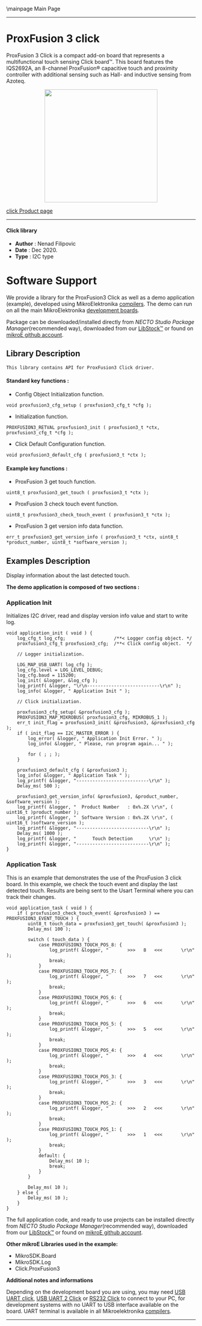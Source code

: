 \mainpage Main Page



---
# ProxFusion 3 click

ProxFusion 3 Click is a compact add-on board that represents a multifunctional touch sensing Click board™. This board features the IQS2692A, an 8-channel ProxFusion® capacitive touch and proximity controller with additional sensing such as Hall- and inductive sensing from Azoteq.

<p align="center">
  <img src="https://download.mikroe.com/images/click_for_ide/proxfusion3_click.png" height=300px>
</p>

[click Product page](https://www.mikroe.com/proxfusion-3-click)

---


#### Click library

- **Author**        : Nenad Filipovic
- **Date**          : Dec 2020.
- **Type**          : I2C type


# Software Support

We provide a library for the ProxFusion3 Click
as well as a demo application (example), developed using MikroElektronika
[compilers](https://www.mikroe.com/necto-studio).
The demo can run on all the main MikroElektronika [development boards](https://www.mikroe.com/development-boards).

Package can be downloaded/installed directly from *NECTO Studio Package Manager*(recommended way), downloaded from our [LibStock&trade;](https://libstock.mikroe.com) or found on [mikroE github account](https://github.com/MikroElektronika/mikrosdk_click_v2/tree/master/clicks).

## Library Description

```
This library contains API for ProxFusion3 Click driver.
```

#### Standard key functions :

- Config Object Initialization function.
```
void proxfusion3_cfg_setup ( proxfusion3_cfg_t *cfg );
```

- Initialization function.
```
PROXFUSION3_RETVAL proxfusion3_init ( proxfusion3_t *ctx, proxfusion3_cfg_t *cfg );
```

- Click Default Configuration function.
```
void proxfusion3_default_cfg ( proxfusion3_t *ctx );
```

#### Example key functions :

- ProxFusion 3 get touch function.
```
uint8_t proxfusion3_get_touch ( proxfusion3_t *ctx );
```

- ProxFusion 3 check touch event function.
```
uint8_t proxfusion3_check_touch_event ( proxfusion3_t *ctx );
```

- ProxFusion 3 get version info data function.
```
err_t proxfusion3_get_version_info ( proxfusion3_t *ctx, uint8_t *product_number, uint8_t *software_version );
```

## Examples Description

Display information about the last detected touch.

**The demo application is composed of two sections :**

### Application Init

Initializes I2C driver, read and display version info value
and start to write log.

```
void application_init ( void ) {
    log_cfg_t log_cfg;                  /**< Logger config object. */
    proxfusion3_cfg_t proxfusion3_cfg;  /**< Click config object.  */

    // Logger initialization.

    LOG_MAP_USB_UART( log_cfg );
    log_cfg.level = LOG_LEVEL_DEBUG;
    log_cfg.baud = 115200;
    log_init( &logger, &log_cfg );
    log_printf( &logger, "\r\n---------------------------\r\n" );
    log_info( &logger, " Application Init " );

    // Click initialization.

    proxfusion3_cfg_setup( &proxfusion3_cfg );
    PROXFUSION3_MAP_MIKROBUS( proxfusion3_cfg, MIKROBUS_1 );
    err_t init_flag = proxfusion3_init( &proxfusion3, &proxfusion3_cfg );
    if ( init_flag == I2C_MASTER_ERROR ) {
        log_error( &logger, " Application Init Error. " );
        log_info( &logger, " Please, run program again... " );

        for ( ; ; );
    }

    proxfusion3_default_cfg ( &proxfusion3 );
    log_info( &logger, " Application Task " );
    log_printf( &logger, "---------------------------\r\n" );
    Delay_ms( 500 );
    
    proxfusion3_get_version_info( &proxfusion3, &product_number, &software_version );
    log_printf( &logger, "  Product Number   : 0x%.2X \r\n", ( uint16_t )product_number );
    log_printf( &logger, "  Software Version : 0x%.2X \r\n", ( uint16_t )software_version );
    log_printf( &logger, "---------------------------\r\n" );
    Delay_ms( 1000 );
    log_printf( &logger, "      Touch Detection      \r\n" );
    log_printf( &logger, "---------------------------\r\n" );
}
```

### Application Task

This is an example that demonstrates the use of the ProxFusion 3 click board.
In this example, we check the touch event and display the last detected touch. 
Results are being sent to the Usart Terminal where you can track their changes.

```
void application_task ( void ) {
    if ( proxfusion3_check_touch_event( &proxfusion3 ) == PROXFUSION3_EVENT_TOUCH ) {        
        uint8_t touch_data = proxfusion3_get_touch( &proxfusion3 );
        Delay_ms( 100 );
        
        switch ( touch_data ) {
            case PROXFUSION3_TOUCH_POS_8: {
                log_printf( &logger, "       >>>   8   <<<       \r\n" );
                break;
            }
            case PROXFUSION3_TOUCH_POS_7: {
                log_printf( &logger, "       >>>   7   <<<       \r\n" );
                break;
            }
            case PROXFUSION3_TOUCH_POS_6: {
                log_printf( &logger, "       >>>   6   <<<       \r\n" );
                break;
            }
            case PROXFUSION3_TOUCH_POS_5: {
                log_printf( &logger, "       >>>   5   <<<       \r\n" );
                break;
            }
            case PROXFUSION3_TOUCH_POS_4: {
                log_printf( &logger, "       >>>   4   <<<       \r\n" );
                break;
            }
            case PROXFUSION3_TOUCH_POS_3: {
                log_printf( &logger, "       >>>   3   <<<       \r\n" );
                break;
            }
            case PROXFUSION3_TOUCH_POS_2: {
                log_printf( &logger, "       >>>   2   <<<       \r\n" );
                break;
            }
            case PROXFUSION3_TOUCH_POS_1: {
                log_printf( &logger, "       >>>   1   <<<       \r\n" );
                break;
            }
            default: {
                Delay_ms( 10 );
                break;
            }
        }
        
        Delay_ms( 10 );
    } else {
        Delay_ms( 10 );
    }
}
```

The full application code, and ready to use projects can be installed directly from *NECTO Studio Package Manager*(recommended way), downloaded from our [LibStock&trade;](https://libstock.mikroe.com) or found on [mikroE github account](https://github.com/MikroElektronika/mikrosdk_click_v2/tree/master/clicks).

**Other mikroE Libraries used in the example:**

- MikroSDK.Board
- MikroSDK.Log
- Click.ProxFusion3

**Additional notes and informations**

Depending on the development board you are using, you may need
[USB UART click](https://www.mikroe.com/usb-uart-click),
[USB UART 2 Click](https://www.mikroe.com/usb-uart-2-click) or
[RS232 Click](https://www.mikroe.com/rs232-click) to connect to your PC, for
development systems with no UART to USB interface available on the board. UART
terminal is available in all Mikroelektronika
[compilers](https://shop.mikroe.com/compilers).

---
